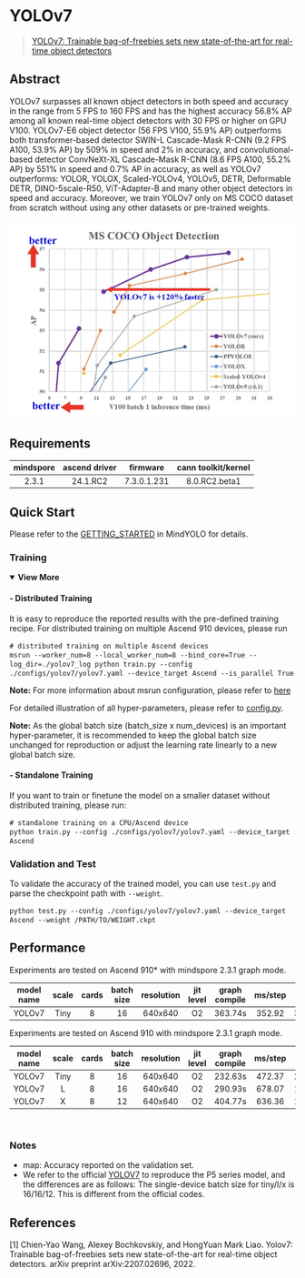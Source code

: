 # YOLOv7

> [YOLOv7: Trainable bag-of-freebies sets new state-of-the-art for real-time object detectors](https://arxiv.org/pdf/2207.02696.pdf)

## Abstract
YOLOv7 surpasses all known object detectors in both speed and accuracy in the range from 5 FPS to 160 FPS and has the highest accuracy 56.8% AP among all known real-time object detectors with 30 FPS or higher on GPU V100. YOLOv7-E6 object detector (56 FPS V100, 55.9% AP) outperforms both transformer-based detector SWIN-L Cascade-Mask R-CNN (9.2 FPS A100, 53.9% AP) by 509% in speed and 2% in accuracy, and convolutional-based detector ConvNeXt-XL Cascade-Mask R-CNN (8.6 FPS A100, 55.2% AP) by 551% in speed and 0.7% AP in accuracy, as well as YOLOv7 outperforms: YOLOR, YOLOX, Scaled-YOLOv4, YOLOv5, DETR, Deformable DETR, DINO-5scale-R50, ViT-Adapter-B and many other object detectors in speed and accuracy. Moreover, we train YOLOv7 only on MS COCO dataset from scratch without using any other datasets or pre-trained weights.

<div align=center>
<img src="https://raw.githubusercontent.com/zhanghuiyao/pics/main/mindyolo1680834261686.jpg"/>
</div>

## Requirements

| mindspore | ascend driver | firmware     | cann toolkit/kernel |
| :-------: | :-----------: | :----------: |:-------------------:|
| 2.3.1     | 24.1.RC2      | 7.3.0.1.231  |   8.0.RC2.beta1     |

## Quick Start

Please refer to the [GETTING_STARTED](https://github.com/mindspore-lab/mindyolo/blob/master/GETTING_STARTED.md) in MindYOLO for details.

### Training

<details open>
<summary><b>View More</b></summary>

#### - Distributed Training

It is easy to reproduce the reported results with the pre-defined training recipe. For distributed training on multiple Ascend 910 devices, please run
```shell
# distributed training on multiple Ascend devices
msrun --worker_num=8 --local_worker_num=8 --bind_core=True --log_dir=./yolov7_log python train.py --config ./configs/yolov7/yolov7.yaml --device_target Ascend --is_parallel True
```

**Note:** For more information about msrun configuration, please refer to [here](https://www.mindspore.cn/tutorials/experts/zh-CN/r2.3.1/parallel/msrun_launcher.html)

For detailed illustration of all hyper-parameters, please refer to [config.py](https://github.com/mindspore-lab/mindyolo/blob/master/mindyolo/utils/config.py).

**Note:**  As the global batch size  (batch_size x num_devices) is an important hyper-parameter, it is recommended to keep the global batch size unchanged for reproduction or adjust the learning rate linearly to a new global batch size.

#### - Standalone Training

If you want to train or finetune the model on a smaller dataset without distributed training, please run:

```shell
# standalone training on a CPU/Ascend device
python train.py --config ./configs/yolov7/yolov7.yaml --device_target Ascend
```

</details>

### Validation and Test

To validate the accuracy of the trained model, you can use `test.py` and parse the checkpoint path with `--weight`.

```
python test.py --config ./configs/yolov7/yolov7.yaml --device_target Ascend --weight /PATH/TO/WEIGHT.ckpt
```

## Performance

Experiments are tested on Ascend 910* with mindspore 2.3.1 graph mode.

|  model name  |  scale  | cards  | batch size | resolution |  jit level  | graph compile | ms/step | img/s  |  map  |            recipe             |                                                             weight                                                            |
|  :--------:  |  :---:  |  :---: |   :---:    |   :---:    |    :---:    |     :---:     |  :---:  |  :---: |:-----:|:-----------------------------:|:-----------------------------------------------------------------------------------------------------------------------------:|
|    YOLOv7    |   Tiny  |    8   |    16      |  640x640   |     O2      |    363.74s    |  352.92 | 362.69 | 37.5% | [yaml](./yolov7-tiny.yaml)    | [weights](https://download-mindspore.osinfra.cn/toolkits/mindyolo/yolov7/yolov7-tiny_300e_mAP375-1d2ddf4b-910v2.ckpt)         |

Experiments are tested on Ascend 910 with mindspore 2.3.1 graph mode.

|  model name  |  scale  | cards  | batch size | resolution |  jit level  | graph compile | ms/step | img/s  |  map  |           recipe               |                                                 weight                                                  |
|  :--------:  |  :---:  |  :---: |   :---:    |   :---:    |    :---:    |     :---:     |  :---:  |  :---: |:-----:|           :---:                |:-------------------------------------------------------------------------------------------------------:|
|    YOLOv7    |   Tiny  |    8   |    16      |  640x640   |     O2      |    232.63s    |  472.37 | 270.97 | 37.5% |   [yaml](./yolov7-tiny.yaml)   | [weights](https://download.mindspore.cn/toolkits/mindyolo/yolov7/yolov7-tiny_300e_mAP375-d8972c94.ckpt) |
|    YOLOv7    |    L    |    8   |    16      |  640x640   |     O2      |    290.93s    |  678.07 | 188.77 | 50.8% |   [yaml](./yolov7.yaml)        |   [weights](https://download.mindspore.cn/toolkits/mindyolo/yolov7/yolov7_300e_mAP508-734ac919.ckpt)    |
|    YOLOv7    |    X    |    8   |    12      |  640x640   |     O2      |    404.77s    |  636.36 | 150.86 | 52.4% |   [yaml](./yolov7-x.yaml)      |  [weights](https://download.mindspore.cn/toolkits/mindyolo/yolov7/yolov7-x_300e_mAP524-e2f58741.ckpt)   |


<br>

### Notes

- map: Accuracy reported on the validation set.
- We refer to the official [YOLOV7](https://github.com/WongKinYiu/yolov7) to reproduce the P5 series model, and the differences are as follows:
  The single-device batch size for tiny/l/x is 16/16/12. This is different from the official codes.

## References

<!--- Guideline: Citation format should follow GB/T 7714. -->
[1] Chien-Yao Wang, Alexey Bochkovskiy, and HongYuan Mark Liao. Yolov7: Trainable bag-of-freebies sets new state-of-the-art for real-time object detectors. arXiv preprint arXiv:2207.02696, 2022.

